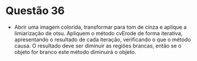 # Questão 36

- Abrir uma imagem colorida, transformar para tom de cinza e aplique a limiarização de otsu. Apliquem o método cvErode
de forma iterativa, apresentando o resultado de cada iteração, verificando o que o método causa. O resultado deve ser
diminuir as regiões brancas, então se o objeto for branco este método diminuirá o objeto.